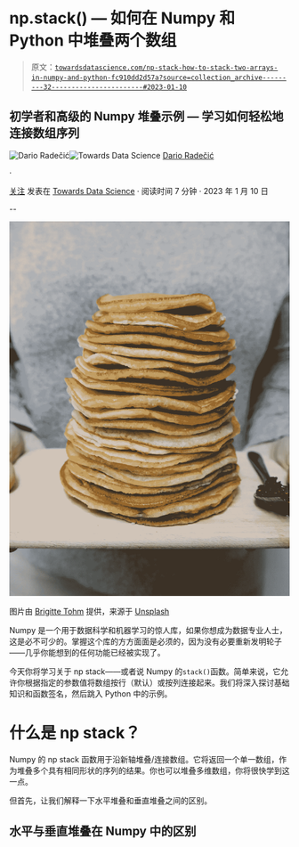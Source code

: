 # np.stack() — 如何在 Numpy 和 Python 中堆叠两个数组

> 原文：[`towardsdatascience.com/np-stack-how-to-stack-two-arrays-in-numpy-and-python-fc910dd2d57a?source=collection_archive---------32-----------------------#2023-01-10`](https://towardsdatascience.com/np-stack-how-to-stack-two-arrays-in-numpy-and-python-fc910dd2d57a?source=collection_archive---------32-----------------------#2023-01-10)

## **初学者和高级的 Numpy 堆叠示例 — 学习如何轻松地连接数组序列**

[](https://medium.com/@radecicdario?source=post_page-----fc910dd2d57a--------------------------------)![Dario Radečić](https://medium.com/@radecicdario?source=post_page-----fc910dd2d57a--------------------------------)[](https://towardsdatascience.com/?source=post_page-----fc910dd2d57a--------------------------------)![Towards Data Science](https://towardsdatascience.com/?source=post_page-----fc910dd2d57a--------------------------------) [Dario Radečić](https://medium.com/@radecicdario?source=post_page-----fc910dd2d57a--------------------------------)

·

[关注](https://medium.com/m/signin?actionUrl=https%3A%2F%2Fmedium.com%2F_%2Fsubscribe%2Fuser%2F689ba04bb8be&operation=register&redirect=https%3A%2F%2Ftowardsdatascience.com%2Fnp-stack-how-to-stack-two-arrays-in-numpy-and-python-fc910dd2d57a&user=Dario+Rade%C4%8Di%C4%87&userId=689ba04bb8be&source=post_page-689ba04bb8be----fc910dd2d57a---------------------post_header-----------) 发表在 [Towards Data Science](https://towardsdatascience.com/?source=post_page-----fc910dd2d57a--------------------------------) · 阅读时间 7 分钟 · 2023 年 1 月 10 日

--

[](https://medium.com/m/signin?actionUrl=https%3A%2F%2Fmedium.com%2F_%2Fbookmark%2Fp%2Ffc910dd2d57a&operation=register&redirect=https%3A%2F%2Ftowardsdatascience.com%2Fnp-stack-how-to-stack-two-arrays-in-numpy-and-python-fc910dd2d57a&source=-----fc910dd2d57a---------------------bookmark_footer-----------)![](img/cc7b5581c52b6ae2e275765250b5f008.png)

图片由 [Brigitte Tohm](https://unsplash.com/@brigittetohm?utm_source=medium&utm_medium=referral) 提供，来源于 [Unsplash](https://unsplash.com/?utm_source=medium&utm_medium=referral)

Numpy 是一个用于数据科学和机器学习的惊人库，如果你想成为数据专业人士，这是必不可少的。掌握这个库的方方面面是必须的，因为没有必要重新发明轮子——几乎你能想到的任何功能已经被实现了。

今天你将学习关于 np stack——或者说 Numpy 的`stack()`函数。简单来说，它允许你根据指定的参数值将数组按行（默认）或按列连接起来。我们将深入探讨基础知识和函数签名，然后跳入 Python 中的示例。

# 什么是 np stack？

Numpy 的 np stack 函数用于沿新轴堆叠/连接数组。它将返回一个单一数组，作为堆叠多个具有相同形状的序列的结果。你也可以堆叠多维数组，你将很快学到这一点。

但首先，让我们解释一下水平堆叠和垂直堆叠之间的区别。

## 水平与垂直堆叠在 Numpy 中的区别
